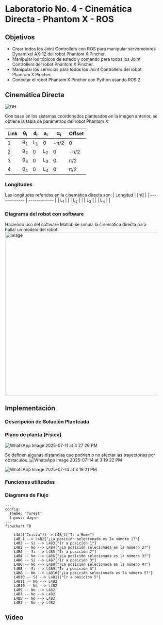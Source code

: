 # Laboratorio No. 4 - Cinemática Directa - Phantom X - ROS
## Objetivos
- Crear todos los Joint Controllers con ROS para manipular servomotores Dynamixel AX-12 del robot Phantom X Pincher.
- Manipular los tópicos de estado y comando para todos los Joint Controllers del robot Phantom X Pincher.
- Manipular los servicios para todos los Joint Controllers del robot Phantom X Pincher.
- Conectar el robot Phantom X Pincher con Python usando ROS 2.
## Cinemática Directa
![DH](https://github.com/user-attachments/assets/3f850587-a265-42ad-8ed5-8da054932eba)

Con base en los sistemas coordenados planteados en la imagen anterior, se obtiene la tabla de parámetros del robot Phantom X:

| Link  | θ<sub>i</sub> | d<sub>i</sub> | a<sub>i</sub> |  α<sub>i</sub>  |  Offset  |
| ------------- | ------------- | ------------- | ------------- | ------------- | ------------- |
| 1  | θ<sub>1</sub>  | L<sub>1</sub> | 0 | -π/2 | 0 |
|  2|  θ<sub>2</sub> | 0 | L<sub>2</sub> | 0 | -π/2 |
|  3|  θ<sub>3</sub> | 0 | L<sub>3</sub> | 0 | π/2 |
|  4|  θ<sub>4</sub> | 0 | L<sub>4</sub> | 0 | π/2 |

### Longitudes

Las longitudes referidas en la cinemática directa son:
| Longitud  | [m] |
| ------------- | ------------- |
| L<sub>1</sub>  |   |
| L<sub>2</sub>  |   |
| L<sub>3</sub>  |   |
| L<sub>4</sub>  |   |

### Diagrama del robot con software
Haciendo uso del software Matlab se simula la cinemática directa para hallar un modelo del robot.
<img width="677" height="538" alt="image" src="https://github.com/user-attachments/assets/38e3ea91-bff2-4aed-9e27-0879f55a18a4" />


## Implementación
### Descripción de Solución Planteada
### Plano de planta (Fisica)

![WhatsApp Image 2025-07-11 at 4 27 26 PM](https://github.com/user-attachments/assets/233fdfba-aec5-47fc-89e7-ff304fa8309f)

Se definen algunas distancias que podrían o no afectar las trayectorias por obstaculos.
![WhatsApp Image 2025-07-14 at 3 19 22 PM](https://github.com/user-attachments/assets/f9fde4af-e041-43ee-918f-8640ad8ba0e5)

![WhatsApp Image 2025-07-14 at 3 19 21 PM](https://github.com/user-attachments/assets/c9b3d927-4888-4df5-9152-9d19f707165e)

### Funciones utilizadas

### Diagrama de Flujo
```mermaid
---
config:
  theme: 'forest'
  layout: dagre
---
flowchart TD

    L4A(["Inicio"])--> L4B_1["Ir a Home"]
    L4B_1 --> L4B2{"¿La posición selecionada es la número 1?"}
    L4B2 -- Si --> L4B3["Ir a posición 1"]
    L4B2 -- No --> L4B4{"¿La posición selecionada es la número 2?"}
    L4B4 -- Si --> L4B5["Ir a posición 2"]
    L4B4 -- No --> L4B6{"¿La posición selecionada es la número 3?"}
    L4B6 -- Si --> L4B7["Ir a posición 3"]
    L4B6 -- No --> L4B8{"¿La posición selecionada es la número 4?"}
    L4B8 -- Si --> L4B9["Ir a posición 4"]
    L4B8 -- No --> L4B10{"¿La posición selecionada es la número 5?"}
    L4B10 -- Si --> L4B11["Ir a posición 5"]
    L4B11 -- No --> L4B2
    L4B10 -- No --> L4B2
    L4B9 -- No --> L4B2
    L4B7 -- No --> L4B2
    L4B5 -- No --> L4B2 
    L4B3 -- No --> L4B2
```





## Video 
